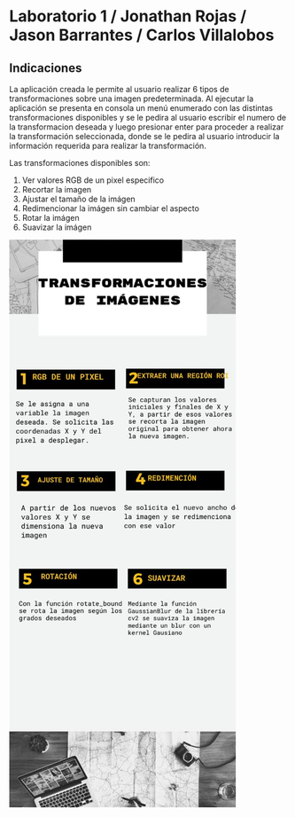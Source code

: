 # Laboratorio 1 / Jonathan Rojas / Jason Barrantes / Carlos Villalobos

## Indicaciones

La aplicación creada le permite al usuario realizar 6 tipos de transformaciones sobre una imagen predeterminada. 
Al ejecutar la aplicación se presenta en consola un menú enumerado con las distintas transformaciones disponibles y se le pedira al usuario escribir el numero de la transformacion deseada y luego presionar enter para proceder a realizar la transformación seleccionada, donde se le pedira al usuario introducir la información requerida para realizar la transformación.

Las transformaciones disponibles son: 
1. Ver valores RGB de un pixel especifico
2. Recortar la imagen
3. Ajustar el tamaño de la imágen
4. Redimencionar la imágen sin cambiar el aspecto
5. Rotar la imágen
6. Suavizar la imágen

![infografia](<./infografia.jpeg>) 
